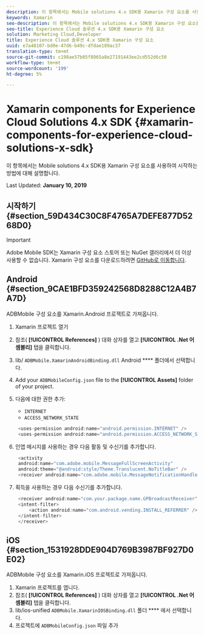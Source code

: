 ```yaml
---
description: 이 항목에서는 Mobile solutions 4.x SDK용 Xamarin 구성 요소를 사용하여 시작하는 방법에 대해 설명합니다.
keywords: Xamarin
seo-description: 이 항목에서는 Mobile solutions 4.x SDK용 Xamarin 구성 요소를 사용하여 시작하는 방법에 대해 설명합니다.
seo-title: Experience Cloud 솔루션 4.x SDK용 Xamarin 구성 요소
solution: Marketing Cloud,Developer
title: Experience Cloud 솔루션 4.x SDK용 Xamarin 구성 요소
uuid: e7a48107-bd0e-47d6-b49c-dfdae189ac37
translation-type: tm+mt
source-git-commit: c198ae57b05f8965a8e27191443ee2cd552d6c50
workflow-type: tm+mt
source-wordcount: '199'
ht-degree: 5%

---
```



# Xamarin components for Experience Cloud Solutions 4.x SDK {#xamarin-components-for-experience-cloud-solutions-x-sdk}

이 항목에서는 Mobile solutions 4.x SDK용 Xamarin 구성 요소를 사용하여 시작하는 방법에 대해 설명합니다.

Last Updated: **January 10, 2019**

## 시작하기 {#section_59D434C30C8F4765A7DEFE877D5268D0}

>[!IMPORTANT]
>
>Adobe Mobile SDK는 Xamarin 구성 요소 스토어 또는 NuGet 갤러리에서 더 이상 사용할 수 없습니다. Xamarin 구성 요소를 다운로드하려면 [GitHub로 이동합니다](https://github.com/Adobe-Marketing-Cloud/mobile-services).

## Android {#section_9CAE1BFD359242568D8288C12A4B7A7D}

ADBMobile 구성 요소를 Xamarin.Android 프로젝트로 가져옵니다.

1. Xamarin 프로젝트 열기
1. 참조( **[!UICONTROL References]** ) 대화 상자를 열고 **[!UICONTROL .Net 어셈블리]** 탭을 클릭합니다.
1. lib/ `ADBMobile.XamarinAndroidBinding.dll` Android **** 폴더에서 선택합니다.
1. Add your `ADBMobileConfig.json` file to the **[!UICONTROL Assets]** folder of your project.
1. 다음에 대한 권한 추가:

   * `INTERNET`
   * `ACCESS_NETWORK_STATE`

   ```java
    <uses-permission android:name="android.permission.INTERNET" />
    <uses-permission android:name="android.permission.ACCESS_NETWORK_STATE" />
   ```

1. 인앱 메시지를 사용하는 경우 다음 활동 및 수신기를 추가합니다.

   ```java
    <activity 
    android:name="com.adobe.mobile.MessageFullScreenActivity" 
    android:theme="@android:style/Theme.Translucent.NoTitleBar" />
    <receiver android:name="com.adobe.mobile.MessageNotificationHandler" />
   ```

1. 획득을 사용하는 경우 다음 수신기를 추가합니다.

   ```java
    <receiver android:name="com.your.package.name.GPBroadcastReceiver" android:exported="true">
    <intent-filter>
        <action android:name="com.android.vending.INSTALL_REFERRER" />
    </intent-filter>
    </receiver>
   ```

## iOS {#section_1531928DDE904D769B3987BF927D0E02}

ADBMobile 구성 요소를 Xamarin.iOS 프로젝트로 가져옵니다.

1. Xamarin 프로젝트를 엽니다.
1. 참조( **[!UICONTROL References]** ) 대화 상자를 열고 **[!UICONTROL .Net 어셈블리]** 탭을 클릭합니다.
1. lib/ios-unified `ADBMobile.XamarinIOSBinding.dll` 폴더 **** 에서 선택합니다.
1. 프로젝트에 `ADBMobileConfig.json` 파일 추가
